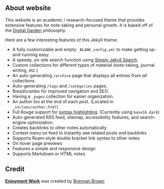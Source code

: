 
## About website

This website is an academic / research-focused theme that provides extensive features for note-taking and personal growth. It is based off of the [Digital Garden](https://github.com/MaggieAppleton/digital-gardeners) philosophy.

Here are a few interesting features of this Jekyll theme:

- A fully customizable and empty `_BLANK_config.yml` to make getting up-and-running easy.
- A speedy, on-site search function using [Simply Jekyll Search](https://github.com/christian-fei/Simple-Jekyll-Search).
- Custom collections for different types of material (note-taking, journal writing, etc.)
- An auto-generating `/archive` page that displays all entries from _all_ collections.
- Auto-generating `/tags` and `/categories` pages.
- Breadcrumbs for improved navigation and SEO.
- Having a `_pages` collection for easier organization.
- An author bio at the end of each post. (Located in `_inclues/author.html`)
- Full Rouge support for [syntax highlighting](https://spsarolkar.github.io/rouge-theme-preview/). (Currently using `base16.dark`)
- Auto-generated RSS feed, sitemap, accessibility features, and search-engine optimization.
- Creates backlinks to other notes automatically
- Context menu on feed to instantly see related posts and backlinks
- Supports Roam-style double bracket link syntax to other notes
- On hover page previews
- Features a simple and responsive design
- Supports Markdown or HTML notes

## Credit

[**Enjoyment Work**](https://github.com/brennanbrown/enjoyment-work) was created by [Brennan Brown](https://github.com/brennanbrown)
